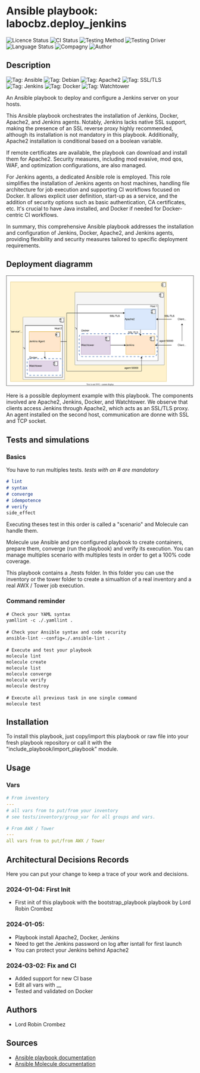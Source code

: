 # Ansible playbook: labocbz.deploy_jenkins

![Licence Status](https://img.shields.io/badge/licence-MIT-brightgreen)
![CI Status](https://img.shields.io/badge/CI-success-brightgreen)
![Testing Method](https://img.shields.io/badge/Testing%20Method-Ansible%20Molecule-blueviolet)
![Testing Driver](https://img.shields.io/badge/Testing%20Driver-docker-blueviolet)
![Language Status](https://img.shields.io/badge/language-Ansible-red)
![Compagny](https://img.shields.io/badge/Compagny-Labo--CBZ-blue)
![Author](https://img.shields.io/badge/Author-Lord%20Robin%20Crombez-blue)

## Description

![Tag: Ansible](https://img.shields.io/badge/Tech-Ansible-orange)
![Tag: Debian](https://img.shields.io/badge/Tech-Debian-orange)
![Tag: Apache2](https://img.shields.io/badge/Tech-Apache2-orange)
![Tag: SSL/TLS](https://img.shields.io/badge/Tech-SSL%2FTLS-orange)
![Tag: Jenkins](https://img.shields.io/badge/Tech-Jenkins-orange)
![Tag: Docker](https://img.shields.io/badge/Tech-Docker-orange)
![Tag: Watchtower](https://img.shields.io/badge/Tech-Watchtower-orange)

An Ansible playbook to deploy and configure a Jenkins server on your hosts.

This Ansible playbook orchestrates the installation of Jenkins, Docker, Apache2, and Jenkins agents. Notably, Jenkins lacks native SSL support, making the presence of an SSL reverse proxy highly recommended, although its installation is not mandatory in this playbook. Additionally, Apache2 installation is conditional based on a boolean variable.

If remote certificates are available, the playbook can download and install them for Apache2. Security measures, including mod evasive, mod qos, WAF, and optimization configurations, are also managed.

For Jenkins agents, a dedicated Ansible role is employed. This role simplifies the installation of Jenkins agents on host machines, handling file architecture for job execution and supporting CI workflows focused on Docker. It allows explicit user definition, start-up as a service, and the addition of security options such as basic authentication, CA certificates, etc. It's crucial to have Java installed, and Docker if needed for Docker-centric CI workflows.

In summary, this comprehensive Ansible playbook addresses the installation and configuration of Jenkins, Docker, Apache2, and Jenkins agents, providing flexibility and security measures tailored to specific deployment requirements.

## Deployment diagramm

![](./assets/Ansible-Playbook-Labocbz-Deploy-Jenkins.drawio.svg)

Here is a possible deployment example with this playbook. The components involved are Apache2, Jenkins, Docker, and Watchtower. We observe that clients access Jenkins through Apache2, which acts as an SSL/TLS proxy. An agent installed on the second host, communication are donne with SSL and TCP socket.

## Tests and simulations

### Basics

You have to run multiples tests. *tests with an # are mandatory*

```MARKDOWN
# lint
# syntax
# converge
# idempotence
# verify
side_effect
```

Executing theses test in this order is called a "scenario" and Molecule can handle them.

Molecule use Ansible and pre configured playbook to create containers, prepare them, converge (run the playbook) and verify its execution.
You can manage multiples scenario with multiples tests in order to get a 100% code coverage.

This playbook contains a ./tests folder. In this folder you can use the inventory or the tower folder to create a simualtion of a real inventory and a real AWX / Tower job execution.

### Command reminder

```SHELL
# Check your YAML syntax
yamllint -c ./.yamllint .

# Check your Ansible syntax and code security
ansible-lint --config=./.ansible-lint .

# Execute and test your playbook
molecule lint
molecule create
molecule list
molecule converge
molecule verify
molecule destroy

# Execute all previous task in one single command
molecule test
```

## Installation

To install this playbook, just copy/import this playbook or raw file into your fresh playbook repository or call it with the "include_playbook/import_playbook" module.

## Usage

### Vars

```YAML
# From inventory
---
# all vars from to put/from your inventory
# see tests/inventory/group_var for all groups and vars.
```

```YAML
# From AWX / Tower
---
all vars from to put/from AWX / Tower
```

## Architectural Decisions Records

Here you can put your change to keep a trace of your work and decisions.

### 2024-01-04: First Init

* First init of this playbook with the bootstrap_playbook playbook by Lord Robin Crombez

### 2024-01-05: 

* Playbook install Apache2, Docker, Jenkins
* Need to get the Jenkins password on log after isntall for first launch
* You can protect your Jenkins behind Apache2

### 2024-03-02: Fix and CI

* Added support for new CI base
* Edit all vars with __
* Tested and validated on Docker

## Authors

* Lord Robin Crombez

## Sources

* [Ansible playbook documentation](https://docs.ansible.com/ansible/latest/playbook_guide/playbooks_reuse_playbooks.html)
* [Ansible Molecule documentation](https://molecule.readthedocs.io/)
